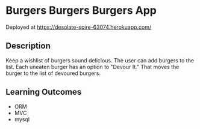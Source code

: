 # Burgers Burgers Burgers App

Deployed at https://desolate-spire-63074.herokuapp.com/

## Description
Keep a wishlist of burgers sound delicious. The user can add burgers to the list. Each uneaten burger has an option to "Devour It." That moves the burger to the list of devoured burgers.

## Learning Outcomes
* ORM
* MVC
* mysql

